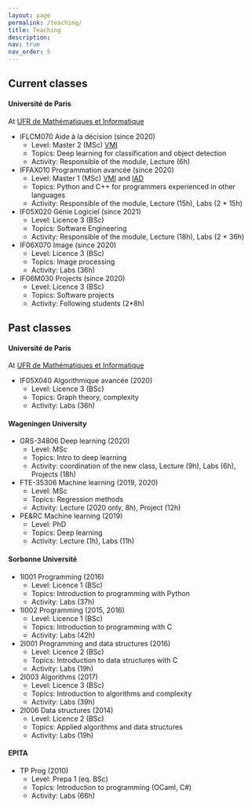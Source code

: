 ```yaml
---
layout: page
permalink: /teaching/
title: Teaching
description: 
nav: true
nav_order: 5
---
```


## Current classes

#### Université de Paris
At <a href="https://math-info.u-paris.fr">UFR de Mathématiques et Informatique</a>

- IFLCM070 Aide à la décision (since 2020)
	- Level: Master 2 (MSc) <a href="https://math-info.u-paris.fr/master-informatique/parcours-vision-et-machine-intelligente/">VMI</a>
	- Topics: Deep learning for classification and object detection
	- Activity: Responsible of the module, Lecture (6h)
- IFFAX010 Programmation avancée (since 2020)
	- Level: Master 1 (MSc) <a href="https://math-info.u-paris.fr/master-informatique/parcours-vision-et-machine-intelligente/">VMI</a> and <a href="https://math-info.u-paris.fr/master-informatique/parcours-intelligence-artificielle-distribuee/">IAD</a>
	- Topics: Python and C++ for programmers experienced in other languages
	- Activity: Responsible of the module, Lecture (15h), Labs (2 \* 15h)
- IF05X020 Génie Logiciel (since 2021)
	- Level: Licence 3 (BSc)
	- Topics: Software Engineering
	- Activity: Responsible of the module, Lecture (18h), Labs (2 \* 36h)
- IF06X070 Image (since 2020)
	- Level: Licence 3 (BSc)
	- Topics: Image processing
	- Activity: Labs (36h)
- IF06M030 Projects (since 2020)
	- Level: Licence 3 (BSc)
	- Topics: Software projects
	- Activity: Following students (2\*8h)

## Past classes
#### Université de Paris
At <a href="https://math-info.u-paris.fr">UFR de Mathématiques et Informatique</a>

- IF05X040 Algorithmique avancée (2020)
	- Level: Licence 3 (BSc)
	- Topics: Graph theory, complexity
	- Activity: Labs (36h)

#### Wageningen University

- GRS-34806 Deep learning (2020)
	- Level: MSc
	- Topics: Intro to deep learning
	- Activity: coordination of the new class, Lecture (9h), Labs (6h), Projects (18h)
- FTE-35306 Machine learning (2019, 2020)
	- Level: MSc
	- Topics: Regression methods
	- Activity: Lecture (2020 only, 8h), Project (12h)
- PE&RC Machine learning (2019)
	- Level: PhD
	- Topics: Deep learning
	- Activity: Lecture (1h), Labs (11h)

####  Sorbonne Université

- 1I001 Programming (2016)
	- Level: Licence 1 (BSc)
	- Topics: Introduction to programming with Python
	- Activity: Labs (37h)
- 1I002 Programming (2015, 2016)
	- Level: Licence 1 (BSc)
	- Topics: Introduction to programming with C
	- Activity: Labs (42h)
- 2I001 Programming and data structures (2016)
	- Level: Licence 2 (BSc)
	- Topics: Introduction to data structures with C
	- Activity: Labs (19h)
- 2I003 Algorithms (2017)
	- Level: Licence 3 (BSc)
	- Topics: Introduction to algorithms and complexity
	- Activity: Labs (39h)
- 2I006 Data structures (2014)
	- Level: Licence 2 (BSc)
	- Topics: Applied algorithms and data structures
	- Activity: Labs (19h)

#### EPITA

- TP Prog (2010)
	- Level: Prepa 1 (eq. BSc)
	- Topics: Introduction to programming (OCaml, C#)
	- Activity: Labs (66h)